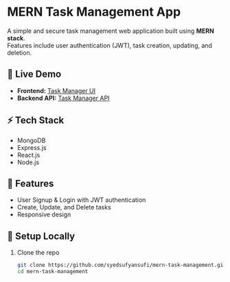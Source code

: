 # MERN Task Management App  

A simple and secure task management web application built using **MERN stack**.  
Features include user authentication (JWT), task creation, updating, and deletion.  

## 🚀 Live Demo  
- **Frontend:** [Task Manager UI](https://mern-task-management-ochre.vercel.app/)  
- **Backend API:** [Task Manager API](https://mern-task-management-vkh2.onrender.com/)  

## ⚡ Tech Stack  
- MongoDB  
- Express.js  
- React.js  
- Node.js  

## 📌 Features  
- User Signup & Login with JWT authentication  
- Create, Update, and Delete tasks  
- Responsive design  

## 📂 Setup Locally  
1. Clone the repo  
   ```bash
   git clone https://github.com/syedsufyansufi/mern-task-management.git
   cd mern-task-management
